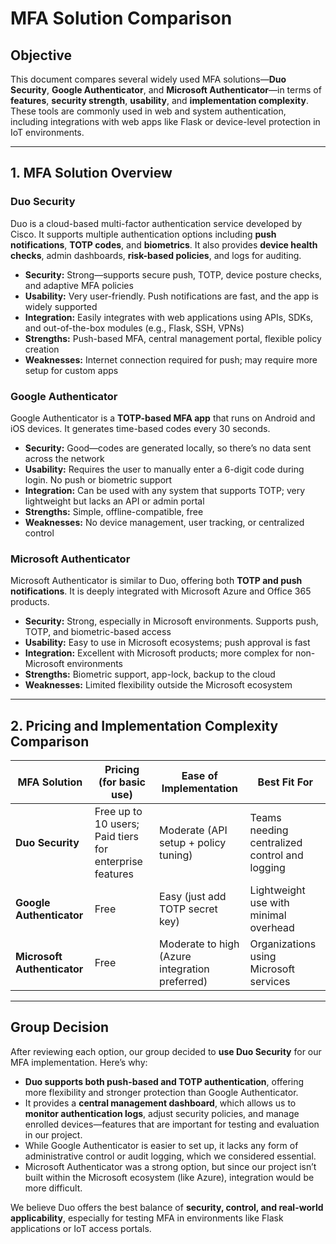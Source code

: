 # MFA Solution Comparison

## Objective  
This document compares several widely used MFA solutions—**Duo Security**, **Google Authenticator**, and **Microsoft Authenticator**—in terms of **features**, **security strength**, **usability**, and **implementation complexity**. These tools are commonly used in web and system authentication, including integrations with web apps like Flask or device-level protection in IoT environments.

---

## 1. MFA Solution Overview

### Duo Security  
Duo is a cloud-based multi-factor authentication service developed by Cisco. It supports multiple authentication options including **push notifications**, **TOTP codes**, and **biometrics**. It also provides **device health checks**, admin dashboards, **risk-based policies**, and logs for auditing.

- **Security:** Strong—supports secure push, TOTP, device posture checks, and adaptive MFA policies  
- **Usability:** Very user-friendly. Push notifications are fast, and the app is widely supported  
- **Integration:** Easily integrates with web applications using APIs, SDKs, and out-of-the-box modules (e.g., Flask, SSH, VPNs)  
- **Strengths:** Push-based MFA, central management portal, flexible policy creation  
- **Weaknesses:** Internet connection required for push; may require more setup for custom apps

### Google Authenticator  
Google Authenticator is a **TOTP-based MFA app** that runs on Android and iOS devices. It generates time-based codes every 30 seconds.

- **Security:** Good—codes are generated locally, so there’s no data sent across the network  
- **Usability:** Requires the user to manually enter a 6-digit code during login. No push or biometric support  
- **Integration:** Can be used with any system that supports TOTP; very lightweight but lacks an API or admin portal  
- **Strengths:** Simple, offline-compatible, free  
- **Weaknesses:** No device management, user tracking, or centralized control

### Microsoft Authenticator  
Microsoft Authenticator is similar to Duo, offering both **TOTP and push notifications**. It is deeply integrated with Microsoft Azure and Office 365 products.

- **Security:** Strong, especially in Microsoft environments. Supports push, TOTP, and biometric-based access  
- **Usability:** Easy to use in Microsoft ecosystems; push approval is fast  
- **Integration:** Excellent with Microsoft products; more complex for non-Microsoft environments  
- **Strengths:** Biometric support, app-lock, backup to the cloud  
- **Weaknesses:** Limited flexibility outside the Microsoft ecosystem

---

## 2. Pricing and Implementation Complexity Comparison

| MFA Solution         | Pricing (for basic use)      | Ease of Implementation             | Best Fit For                              |
|----------------------|------------------------------|-------------------------------------|--------------------------------------------|
| **Duo Security**     | Free up to 10 users; Paid tiers for enterprise features | Moderate (API setup + policy tuning) | Teams needing centralized control and logging |
| **Google Authenticator** | Free                          | Easy (just add TOTP secret key)     | Lightweight use with minimal overhead       |
| **Microsoft Authenticator** | Free                          | Moderate to high (Azure integration preferred) | Organizations using Microsoft services      |

---

## Group Decision

After reviewing each option, our group decided to **use Duo Security** for our MFA implementation. Here’s why:

- **Duo supports both push-based and TOTP authentication**, offering more flexibility and stronger protection than Google Authenticator.
- It provides a **central management dashboard**, which allows us to **monitor authentication logs**, adjust security policies, and manage enrolled devices—features that are important for testing and evaluation in our project.
- While Google Authenticator is easier to set up, it lacks any form of administrative control or audit logging, which we considered essential.
- Microsoft Authenticator was a strong option, but since our project isn’t built within the Microsoft ecosystem (like Azure), integration would be more difficult.

We believe Duo offers the best balance of **security, control, and real-world applicability**, especially for testing MFA in environments like Flask applications or IoT access portals.

